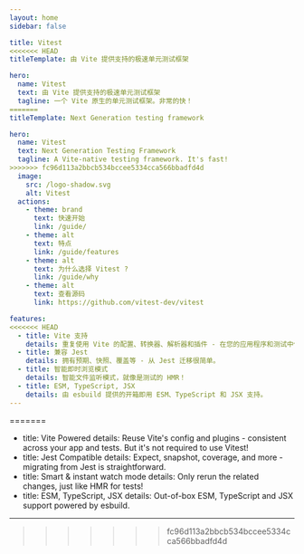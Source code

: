 ```yaml
---
layout: home
sidebar: false

title: Vitest
<<<<<<< HEAD
titleTemplate: 由 Vite 提供支持的极速单元测试框架

hero:
  name: Vitest
  text: 由 Vite 提供支持的极速单元测试框架
  tagline: 一个 Vite 原生的单元测试框架。非常的快！
=======
titleTemplate: Next Generation testing framework

hero:
  name: Vitest
  text: Next Generation Testing Framework
  tagline: A Vite-native testing framework. It's fast!
>>>>>>> fc96d113a2bbcb534bccee5334cca566bbadfd4d
  image:
    src: /logo-shadow.svg
    alt: Vitest
  actions:
    - theme: brand
      text: 快速开始
      link: /guide/
    - theme: alt
      text: 特点
      link: /guide/features
    - theme: alt
      text: 为什么选择 Vitest ?
      link: /guide/why
    - theme: alt
      text: 查看源码
      link: https://github.com/vitest-dev/vitest

features:
<<<<<<< HEAD
  - title: Vite 支持
    details: 重复使用 Vite 的配置、转换器、解析器和插件 - 在您的应用程序和测试中保持一致。
  - title: 兼容 Jest
    details: 拥有预期、快照、覆盖等 - 从 Jest 迁移很简单。
  - title: 智能即时浏览模式
    details: 智能文件监听模式，就像是测试的 HMR！
  - title: ESM, TypeScript, JSX
    details: 由 esbuild 提供的开箱即用 ESM、TypeScript 和 JSX 支持。
---
```

=======
  - title: Vite Powered
    details: Reuse Vite's config and plugins - consistent across your app and tests. But it's not required to use Vitest!
  - title: Jest Compatible
    details: Expect, snapshot, coverage, and more - migrating from Jest is straightforward.
  - title: Smart & instant watch mode
    details: Only rerun the related changes, just like HMR for tests!
  - title: ESM, TypeScript, JSX
    details: Out-of-box ESM, TypeScript and JSX support powered by esbuild.
---
>>>>>>> fc96d113a2bbcb534bccee5334cca566bbadfd4d
